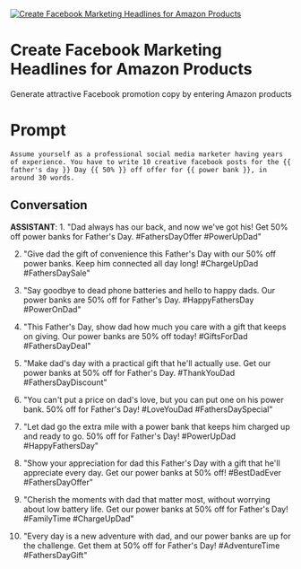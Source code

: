 
[![Create Facebook Marketing Headlines for Amazon Products](https://flow-prompt-covers.s3.us-west-1.amazonaws.com/icon/vintage/vint_7.png)]()
# Create Facebook Marketing Headlines for Amazon Products 
Generate attractive Facebook promotion copy by entering Amazon products

# Prompt

```
Assume yourself as a professional social media marketer having years of experience. You have to write 10 creative facebook posts for the {{ father's day }} Day {{ 50% }} off offer for {{ power bank }}, in around 30 words.
```

## Conversation

**ASSISTANT**: 1. "Dad always has our back, and now we've got his! Get 50% off power banks for Father's Day. #FathersDayOffer #PowerUpDad"



2. "Give dad the gift of convenience this Father's Day with our 50% off power banks. Keep him connected all day long! #ChargeUpDad #FathersDaySale"



3. "Say goodbye to dead phone batteries and hello to happy dads. Our power banks are 50% off for Father's Day. #HappyFathersDay #PowerOnDad"



4. "This Father's Day, show dad how much you care with a gift that keeps on giving. Our power banks are 50% off today! #GiftsForDad #FathersDayDeal"



5. "Make dad's day with a practical gift that he'll actually use. Get our power banks at 50% off for Father's Day. #ThankYouDad #FathersDayDiscount"



6. "You can't put a price on dad's love, but you can put one on his power bank. 50% off for Father's Day! #LoveYouDad #FathersDaySpecial"



7. "Let dad go the extra mile with a power bank that keeps him charged up and ready to go. 50% off for Father's Day! #PowerUpDad #HappyFathersDay"



8. "Show your appreciation for dad this Father's Day with a gift that he'll appreciate every day. Get our power banks at 50% off! #BestDadEver #FathersDayOffer"



9. "Cherish the moments with dad that matter most, without worrying about low battery life. Get our power banks at 50% off for Father's Day! #FamilyTime #ChargeUpDad"



10. "Every day is a new adventure with dad, and our power banks are up for the challenge. Get them at 50% off for Father's Day! #AdventureTime #FathersDayGift"


